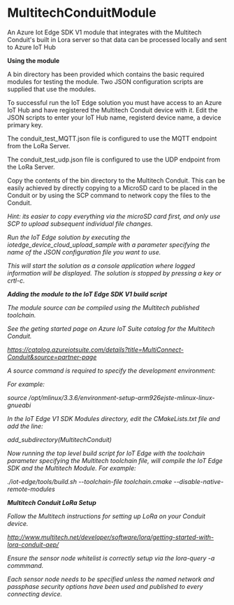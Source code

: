 # MultitechConduitModule
An Azure Iot Edge SDK V1 module that integrates with the Multitech Conduit's built in Lora server so that data can be processed locally and sent to Azure IoT Hub

<b>Using the module</b>

A bin directory has been provided which contains the basic required modules for testing the module. Two JSON configuration scripts are supplied that use the modules.

To successful run the IoT Edge solution you must have access to an Azure IoT Hub and have registered the Multitech Conduit device with it. Edit the JSON scripts to enter your IoT Hub name, registerd device name, a device primary key.

The conduit_test_MQTT.json file is configured to use the MQTT endpoint from the LoRa Server.

The conduit_test_udp.json file is configured to use the UDP endpoint from the LoRa Server.

Copy the contents of the bin directory to the Multitech Conduit. This can be easily achieved by directly copying to a MicroSD card to be placed in the Conduit or by using the SCP command to network copy the files to the Conduit.

<i>Hint: its easier to copy everything via the microSD card first, and only use SCP to upload subsequent individual file changes.

Run the IoT Edge solution by executing the iotedge_device_cloud_upload_sample with a parameter specifying the name of the JSON configuration file you want to use.

This will start the solution as a console application where logged information will be displayed.
The solution is stopped by pressing a key or crtl-c.

<b>Adding the module to the IoT Edge SDK V1 build script</b>

The module source can be compiled using the Multitech published toolchain.

See the geting started page on Azure IoT Suite catalog for the Multitech Conduit.

https://catalog.azureiotsuite.com/details?title=MultiConnect-Conduit&source=partner-page

A <i>source</i> command is required to specify the development environment:

<i>For example:

source /opt/mlinux/3.3.6/environment-setup-arm926ejste-mlinux-linux-gnueabi
</i>

In the IoT Edge V1 SDK Modules directory, edit the CMakeLists.txt file and add the line:

<i>add_subdirectory(MultitechConduit)
</i>

Now running the top level build script for IoT Edge with the toolchain parameter specifying the Multitech toolchain file, will compile the IoT Edge SDK and the Multitech Module. For example:

<i>./iot-edge/tools/build.sh --toolchain-file toolchain.cmake --disable-native-remote-modules</i>

<b>Multitech Conduit LoRa Setup</b>

Follow the Multitech instructions for setting up LoRa on your Conduit device.

http://www.multitech.net/developer/software/lora/getting-started-with-lora-conduit-aep/

Ensure the sensor node whitelist is correctly setup via the lora-query -a commmand.

Each sensor node needs to be specified unless the named network and passphase security options have been used and published to every connecting device.